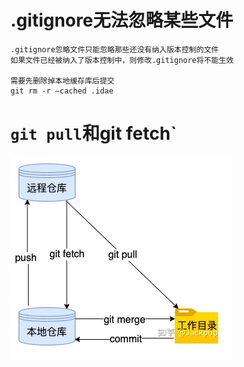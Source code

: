 # .gitignore无法忽略某些文件
```
.gitignore忽略文件只能忽略那些还没有纳入版本控制的文件
如果文件已经被纳入了版本控制中，则修改.gitignore将不能生效

需要先删除掉本地缓存库后提交  
git rm -r –cached .idae
```

# `git pull`和git fetch`
![](../photo/Pasted%20image%2020221101174032.png)